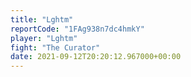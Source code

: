 ```yaml
---
title: "Lghtm"
reportCode: "1FAg938n7dc4hmkY"
player: "Lghtm"
fight: "The Curator"
date: 2021-09-12T20:20:12.967000+00:00
---
```

